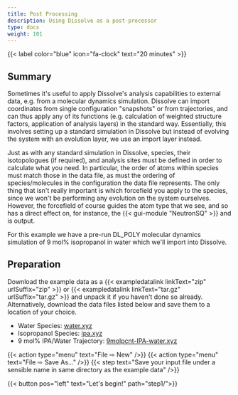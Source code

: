 ```yaml
---
title: Post Processing
description: Using Dissolve as a post-processor
type: docs
weight: 101
---
```


{{< label color="blue" icon="fa-clock" text="20 minutes" >}}

## Summary

Sometimes it's useful to apply Dissolve's analysis capabilities to external data, e.g. from a molecular dynamics simulation. Dissolve can import coordinates from single configuration "snapshots" or from trajectories, and can thus apply any of its functions (e.g. calculation of weighted structure factors, application of analysis layers) in the standard way. Essentially, this involves setting up a standard simulation in Dissolve but instead of evolving the system with an evolution layer, we use an import layer instead.

Just as with any standard simulation in Dissolve, species, their isotopologues (if required), and analysis sites must be defined in order to calculate what you need. In particular, the order of atoms within species must match those in the data file, as must the ordering of species/molecules in the configuration the data file represents. The only thing that isn't really important is which forcefield you apply to the species, since we won't be performing any evolution on the system ourselves. However, the forcefield of course guides the atom type that we see, and so has a direct effect on, for instance, the {{< gui-module "NeutronSQ" >}} and is output.

For this example we have a pre-run DL\_POLY molecular dynamics simulation of 9 mol% isopropanol in water which we'll import into Dissolve.

## Preparation

Download the example data as a {{< exampledatalink linkText="zip" urlSuffix="zip" >}} or {{< exampledatalink linkText="tar.gz" urlSuffix="tar.gz" >}} and unpack it if you haven't done so already. Alternatively, download the data files listed below and save them to a location of your choice.

- Water Species: [water.xyz](https://raw.githubusercontent.com/disorderedmaterials/dissolve/develop/examples/post-processing/data/water.xyz)
- Isopropanol Species: [ipa.xyz](https://raw.githubusercontent.com/disorderedmaterials/dissolve/develop/examples/post-processing/data/ipa.xyz)
- 9 mol% IPA/Water Trajectory: [9molpcnt-IPA-water.xyz](https://raw.githubusercontent.com/disorderedmaterials/dissolve/develop/examples/post-processing/data/9molpcnt-IPA-water.xyz)

{{< action type="menu" text="File &#8680; New" />}}
{{< action type="menu" text="File &#8680; Save As..." />}}
{{< step text="Save your input file under a sensible name in same directory as the example data" />}}

{{< button pos="left" text="Let's begin!" path="step1/">}}
